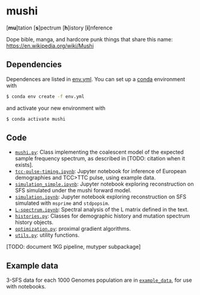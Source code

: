 mushi
====

[__mu__]tation [__s__]pectrum [__h__]istory [__i__]nference

Dope bible, manga, and hardcore punk things that share this name: https://en.wikipedia.org/wiki/Mushi

Dependencies
---

Dependences are listed in [env.yml](). You can set up a [conda](https://docs.conda.io/en/latest/) environment with
```bash
$ conda env create -f env.yml
```
and activate your new environment with
```bash
$ conda activate mushi
```

Code
---
- [`mushi.py`](mushi.py): Class implementing the coalescent model of the expected sample frequency spectrum, as described in [TODO: citation when it exists].
- [`tcc-pulse-timing.ipynb`](tcc-pulse-timing.ipynb): Jupyter notebook for inference of European demographies and TCC>TTC pulse, using example data.
- [`simulation_simple.ipynb`](simulation_simple.ipynb): Jupyter notebook exploring reconstruction on SFS simulated under the mushi forward model.
- [`simulation.ipynb`](simulation.ipynb): Jupyter notebook exploring reconstruction on SFS simulated with `msprime` and `stdpopsim`.
- [`L-spectrum.ipynb`](L-spectrum.ipynb): Spectral analysis of the L matrix defined in the text.
- [`histories.py`](histories.py): Classes for demographic history and mutation spectrum history objects.
- [`optimization.py`](optimization.py): proximal gradient algorithms.
- [`utils.py`](utils.py): utility functions.

[TODO: document 1KG pipeline, mutyper subpackage]

Example data
---
3-SFS data for each 1000 Genomes population are in [`example_data`](example_data), for use with notebooks.
